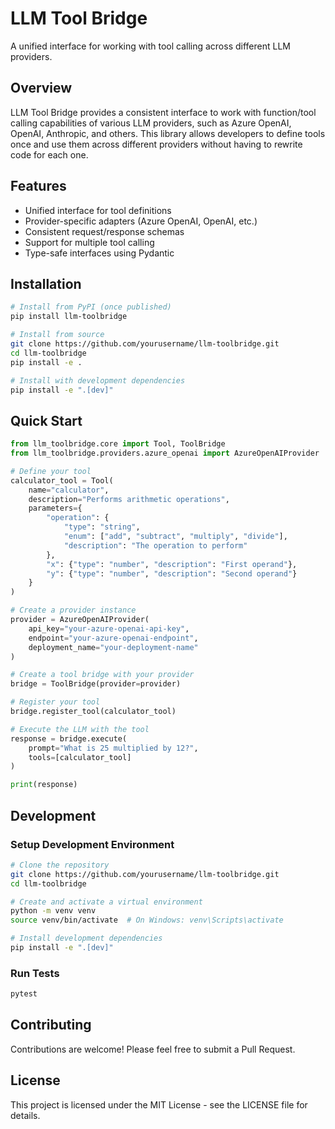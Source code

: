 # LLM Tool Bridge

A unified interface for working with tool calling across different LLM providers.

## Overview

LLM Tool Bridge provides a consistent interface to work with function/tool calling capabilities of various LLM providers, such as Azure OpenAI, OpenAI, Anthropic, and others. This library allows developers to define tools once and use them across different providers without having to rewrite code for each one.

## Features

- Unified interface for tool definitions
- Provider-specific adapters (Azure OpenAI, OpenAI, etc.)
- Consistent request/response schemas
- Support for multiple tool calling
- Type-safe interfaces using Pydantic

## Installation

```bash
# Install from PyPI (once published)
pip install llm-toolbridge

# Install from source
git clone https://github.com/yourusername/llm-toolbridge.git
cd llm-toolbridge
pip install -e .

# Install with development dependencies
pip install -e ".[dev]"
```

## Quick Start

```python
from llm_toolbridge.core import Tool, ToolBridge
from llm_toolbridge.providers.azure_openai import AzureOpenAIProvider

# Define your tool
calculator_tool = Tool(
    name="calculator",
    description="Performs arithmetic operations",
    parameters={
        "operation": {
            "type": "string",
            "enum": ["add", "subtract", "multiply", "divide"],
            "description": "The operation to perform"
        },
        "x": {"type": "number", "description": "First operand"},
        "y": {"type": "number", "description": "Second operand"}
    }
)

# Create a provider instance
provider = AzureOpenAIProvider(
    api_key="your-azure-openai-api-key",
    endpoint="your-azure-openai-endpoint",
    deployment_name="your-deployment-name"
)

# Create a tool bridge with your provider
bridge = ToolBridge(provider=provider)

# Register your tool
bridge.register_tool(calculator_tool)

# Execute the LLM with the tool
response = bridge.execute(
    prompt="What is 25 multiplied by 12?",
    tools=[calculator_tool]
)

print(response)
```

## Development

### Setup Development Environment

```bash
# Clone the repository
git clone https://github.com/yourusername/llm-toolbridge.git
cd llm-toolbridge

# Create and activate a virtual environment
python -m venv venv
source venv/bin/activate  # On Windows: venv\Scripts\activate

# Install development dependencies
pip install -e ".[dev]"
```

### Run Tests

```bash
pytest
```

## Contributing

Contributions are welcome! Please feel free to submit a Pull Request.

## License

This project is licensed under the MIT License - see the LICENSE file for details.